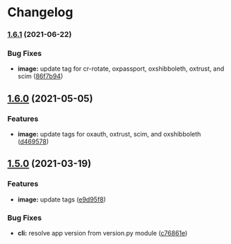 # Changelog

### [1.6.1](https://www.github.com/GluuFederation/community-edition-containers/compare/v1.6.0...v1.6.1) (2021-06-22)


### Bug Fixes

* **image:** update tag for cr-rotate, oxpassport, oxshibboleth, oxtrust, and scim ([86f7b94](https://www.github.com/GluuFederation/community-edition-containers/commit/86f7b945e517e2f339c91634d9cb78f305c09978))

## [1.6.0](https://www.github.com/GluuFederation/community-edition-containers/compare/v1.5.0...v1.6.0) (2021-05-05)


### Features

* **image:** update tags for oxauth, oxtrust, scim, and oxshibboleth ([d469578](https://www.github.com/GluuFederation/community-edition-containers/commit/d469578b415fde4d60b8b60e434623089b9d381b))

## [1.5.0](https://www.github.com/GluuFederation/community-edition-containers/compare/v1.4.2...v1.5.0) (2021-03-19)


### Features

* **image:** update tags ([e9d95f8](https://www.github.com/GluuFederation/community-edition-containers/commit/e9d95f81fea40acc5d8124e2d4063a4697435ae6))


### Bug Fixes

* **cli:** resolve app version from version.py module ([c76861e](https://www.github.com/GluuFederation/community-edition-containers/commit/c76861ed4525a432ac39a3d84e5036685353f5bb))
